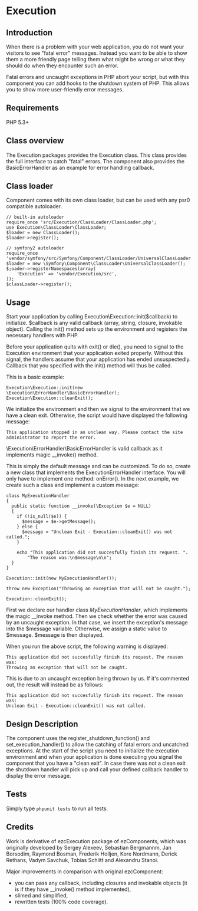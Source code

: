 Execution
=========

Introduction
------------

When there is a problem with your web application, you do not want your
visitors to see "fatal error" messages. Instead you want to be able to show
them a more friendly page telling them what might be wrong or what they should
do when they encounter such an error.

Fatal errors and uncaught exceptions in PHP abort your script, but with this
component you can add hooks to the shutdown system of PHP. This allows you to
show more user-friendly error messages.

Requirements
------------

PHP 5.3+

Class overview
--------------

The Execution packages provides the Execution class. This class provides the
full interface to catch "fatal" errors. The component also
provides the BasicErrorHandler as an example for error handling callback.

Class loader
------------

Component comes with its own class loader, but can be used with any psr0
compatible autoloader.

    // built-in autoloader
    require_once 'src/Execution/ClassLoader/ClassLoader.php';
    use Execution\ClassLoader\ClassLoader;
    $loader = new ClassLoader();
    $loader->register();

    // symfony2 autoloader
    require_once 'vendor/symfony/src/Symfony/Component/ClassLoader/UniversalClassLoader.php';
    $loader = new \Symfony\Component\ClassLoader\UniversalClassLoader();
    $;oader->registerNamespaces(array(
        'Execution' => 'vendor/Execution/src',
    ));
    $classLoader->register();

Usage
-----

Start your application by calling Execution\Execution::init($callback) to
initialize. $callback is any valid callback (array, string, closure, invokable
object). Calling the init() method sets up the environment and registers the 
necessary handlers with PHP.

Before your application quits with exit() or die(), you need to signal to the
Execution environment that your application exited properly. Without this
signal, the handlers assume that your application has ended unsuspectedly. 
Callback that you specified with the init() method will thus be called.

This is a basic example:

    Execution\Execution::init(new \Execution\ErrorHandler\BasicErrorHandler);
    Execution\Execution::cleanExit();

We initialize the environment and then we signal to the environment that we have 
a clean exit. Otherwise, the script would have displayed the following message:

    This application stopped in an unclean way. Please contact the site
    administrator to report the error.

\Execution\ErrorHandler\BasicErrorHandler is valid callback as it implements
magic __invoke() method.

This is simply the default message and can be customized. To do so, create a new
class that implements the ExecutionErrorHandler interface. You will only
have to implement one method: onError(). In the next example, we create such a
class and implement a custom message:

    class MyExecutionHandler
    {
      public static function __invoke(\Exception $e = NULL)
      {
        if (!is_null($e)) {
          $message = $e->getMessage();
        } else {
          $message = "Unclean Exit - Execution::cleanExit() was not called.";
        }

        echo "This application did not succesfully finish its request. ".
            "The reason was:\n$message\n\n";
      }
    }

    Execution::init(new MyExecutionHandler());

    throw new Exception("Throwing an exception that will not be caught.");

    Execution::cleanExit();

First we declare our handler class *MyExecutionHandler*, which implements the 
magic __invoke method. Then we check whether the error was caused by an uncaught
exception. In that case, we insert the exception's message into the $message
variable. Otherwise, we assign a static value to $message. $message is then
displayed.

When you run the above script, the following warning is displayed:

    This application did not succesfully finish its request. The reason was:
    Throwing an exception that will not be caught.

This is due to an uncaught exception being thrown by us. If it's commented out, 
the result will instead be as follows:

    This application did not succesfully finish its request. The reason was:
    Unclean Exit - Execution::cleanExit() was not called.

Design Description
------------------
The component uses the register_shutdown_function() and set_execution_handler()
to allow the catching of fatal errors and uncatched exceptions. At the start of
the script you need to initialize the execution environment and when your
application is done executing you signal the component that you have a "clean
exit".  In case there was not a clean exit the shutdown handler will pick up
and call your defined callback handler to display the error message.

Tests
-----

Simply type `phpunit tests` to run all tests.

Credits
-------

Work is derivative of ezcExecution package of ezComponents, which was originally
developed by Sergey Alexeev, Sebastian Bergmannm, Jan Borsodim, Raymond Bosman,
Frederik Holljen, Kore Nordmann, Derick Rethans, Vadym Savchuk, Tobias Schlitt
and Alexandru Stanoi.

Major improvements in comparison with original ezcComponent:
- you can pass any callback, including closures and invokable objects (it is if 
  they have __invoke() method implemented),
- slimed and simplified,
- rewritten tests (100% code coverage).
